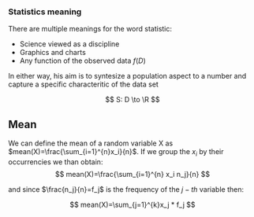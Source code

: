 ### Statistics meaning

There are multiple meanings for the word statistic:

+ Science viewed as a discipline
+ Graphics and charts
+ Any function of the observed data $f(D)$

In either way, his aim is to syntesize a population aspect to a number and capture a specific characteritic of the data set

$$
S: D \to \R
$$

## Mean

We can define the mean of a random variable X as $mean(X)=\frac{\sum_{i=1}^{n}x_i}{n}$.
If we group the $x_i$ by their occurrencies we than obtain:
$$
mean(X)=\frac{\sum_{i=1}^{n} x_i n_j}{n}
$$

and since $\frac{n_j}{n}=f_j$ is the frequency of the $j-th$ variable then:

$$
mean(X)=\sum_{j=1}^{k}x_j * f_j
$$

